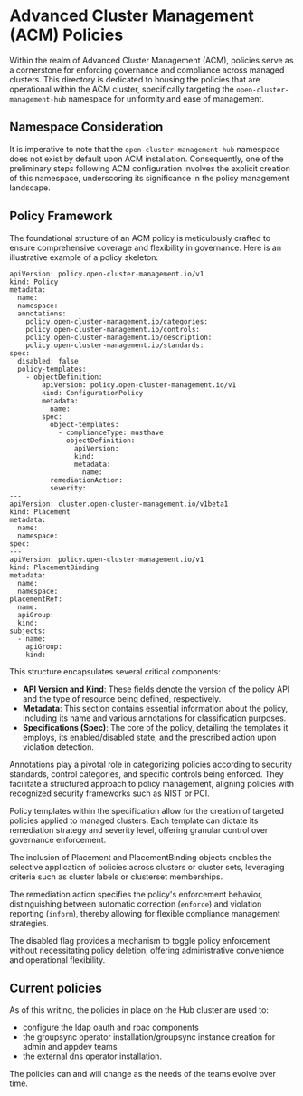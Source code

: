 # Advanced Cluster Management (ACM) Policies

Within the realm of Advanced Cluster Management (ACM), policies serve as a cornerstone for enforcing governance and compliance across managed clusters. This directory is dedicated to housing the policies that are operational within the ACM cluster, specifically targeting the `open-cluster-management-hub` namespace for uniformity and ease of management.

## Namespace Consideration

It is imperative to note that the `open-cluster-management-hub` namespace does not exist by default upon ACM installation. Consequently, one of the preliminary steps following ACM configuration involves the explicit creation of this namespace, underscoring its significance in the policy management landscape.

## Policy Framework

The foundational structure of an ACM policy is meticulously crafted to ensure comprehensive coverage and flexibility in governance. Here is an illustrative example of a policy skeleton:


```
apiVersion: policy.open-cluster-management.io/v1
kind: Policy
metadata:
  name: 
  namespace: 
  annotations:
    policy.open-cluster-management.io/categories: 
    policy.open-cluster-management.io/controls: 
    policy.open-cluster-management.io/description: 
    policy.open-cluster-management.io/standards: 
spec:
  disabled: false
  policy-templates:
    - objectDefinition:
        apiVersion: policy.open-cluster-management.io/v1
        kind: ConfigurationPolicy
        metadata:
          name: 
        spec:
          object-templates:
            - complianceType: musthave
              objectDefinition:
                apiVersion: 
                kind: 
                metadata:
                  name: 
          remediationAction: 
          severity: 
---
apiVersion: cluster.open-cluster-management.io/v1beta1
kind: Placement
metadata:
  name: 
  namespace: 
spec:
---
apiVersion: policy.open-cluster-management.io/v1
kind: PlacementBinding
metadata:
  name: 
  namespace: 
placementRef:
  name: 
  apiGroup: 
  kind: 
subjects:
  - name: 
    apiGroup: 
    kind: 
```




This structure encapsulates several critical components:

- **API Version and Kind**: These fields denote the version of the policy API and the type of resource being defined, respectively.
- **Metadata**: This section contains essential information about the policy, including its name and various annotations for classification purposes.
- **Specifications (Spec)**: The core of the policy, detailing the templates it employs, its enabled/disabled state, and the prescribed action upon violation detection.

Annotations play a pivotal role in categorizing policies according to security standards, control categories, and specific controls being enforced. They facilitate a structured approach to policy management, aligning policies with recognized security frameworks such as NIST or PCI.

Policy templates within the specification allow for the creation of targeted policies applied to managed clusters. Each template can dictate its remediation strategy and severity level, offering granular control over governance enforcement.

The inclusion of Placement and PlacementBinding objects enables the selective application of policies across clusters or cluster sets, leveraging criteria such as cluster labels or clusterset memberships.

The remediation action specifies the policy's enforcement behavior, distinguishing between automatic correction (`enforce`) and violation reporting (`inform`), thereby allowing for flexible compliance management strategies.

The disabled flag provides a mechanism to toggle policy enforcement without necessitating policy deletion, offering administrative convenience and operational flexibility.

## Current policies

As of this writing, the policies in place on the Hub cluster are used to:
* configure the ldap oauth and rbac components 
* the groupsync operator installation/groupsync instance creation for admin and appdev teams
* the external dns operator installation.  

The policies can and will change as the needs of the teams evolve over time.   
